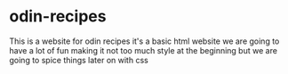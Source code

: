 # odin-recipes
This is a website for odin recipes
it's a basic html website
we are going to have a lot of fun making it
not too much style at the beginning but we are
going to spice things later on with css